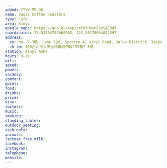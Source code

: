 ```yaml
---
added: YYYY-MM-DD
name: Oasis Coffee Roasters
type: Cafe
area: Xinyi
google_maps: https://goo.gl/maps/mEKtH8yHCkzS4J9d7
coordinates: 25.03404702668963, 121.55170004042597
address:
  en: No. 7-3號, Lane 199, Section 4, Xinyi Road, Da’an District, Taipei City, 106
  zh-tw: 106台北市大安區信義路四段199巷7-3號
station: Xinyi Anhe
hours: 9-19
wifi: 
speed: 
power: 
vacancy: 
comfort: 
quiet: 
food: 
drinks: 
price: 
view: 
toilets: 
music: 
smoking: 
standing_tables: 
outdoor_seating: 
cash_only: 
animals: 
lactose_free_milk: 
facebook: 
instagram: 
telephone: 
website: 
---
```

